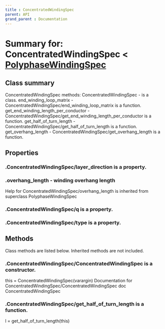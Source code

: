 ```yaml
---
title : ConcentratedWindingSpec
parent: API
grand_parent : Documentation
---
```

# Summary for: **ConcentratedWindingSpec**  < [PolyphaseWindingSpec](PolyphaseWindingSpec.html)

## Class summary

ConcentratedWindingSpec methods:
ConcentratedWindingSpec - is a class.
end_winding_loop_matrix - ConcentratedWindingSpec/end_winding_loop_matrix is a function.
get_end_winding_length_per_conductor - ConcentratedWindingSpec/get_end_winding_length_per_conductor is a function.
get_half_of_turn_length - ConcentratedWindingSpec/get_half_of_turn_length is a function.
get_overhang_length - ConcentratedWindingSpec/get_overhang_length is a function.

## Properties

### .ConcentratedWindingSpec/**layer_direction** is a property.

### .**overhang_length** - winding overhang length
Help for ConcentratedWindingSpec/overhang_length is inherited from superclass PolyphaseWindingSpec

### .ConcentratedWindingSpec/**q** is a property.

### .ConcentratedWindingSpec/**type** is a property.


## Methods

Class methods are listed below. Inherited methods are not included.

### .**ConcentratedWindingSpec**/ConcentratedWindingSpec is a constructor.
this = ConcentratedWindingSpec(varargin)
Documentation for ConcentratedWindingSpec/ConcentratedWindingSpec
doc ConcentratedWindingSpec

### .ConcentratedWindingSpec/**get_half_of_turn_length** is a function.
l = get_half_of_turn_length(this)


